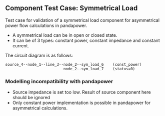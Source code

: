 ## Component Test Case: Symmetrical Load

Test case for validation of a symmetrical load component  for asymmetrical power flow calculations in pandapower.
- A symmetrical load can be in open or closed state. 
- It can be of 3 types: constant power, constant impedance and constant current.

The circuit diagram is as follows:
```
source_4--node_1--line_3--node_2--sym_load_6    (const_power)
                          node_2--sym_load_7    (status=0)
```

### Modelling incompatibility with pandapower

- Source impedance is set too low. Result of source component here should be ignored
- Only constant power implementation is possible in pandapower for asymmetrical calculations.
